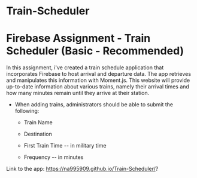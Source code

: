 # Train-Scheduler
# Firebase Assignment - Train Scheduler (Basic - Recommended)


In this assignment, i've  created a train schedule application that incorporates Firebase to host arrival and departure data. The app retrieves and manipulates this information with Moment.js. This website will provide up-to-date information about various trains, namely their arrival times and how many minutes remain until they arrive at their station.

  * When adding trains, administrators should be able to submit the following:
    
    * Train Name
    
    * Destination 
    
    * First Train Time -- in military time
    
    * Frequency -- in minutes

Link to the app: https://na995909.github.io/Train-Scheduler/?
